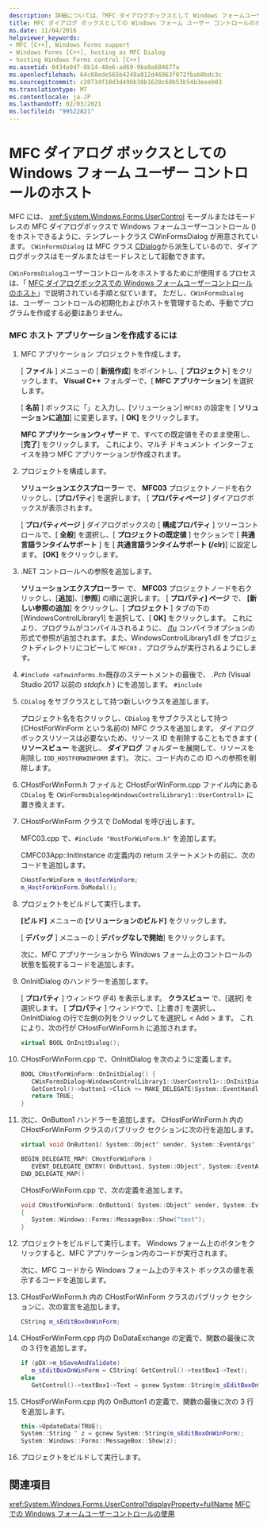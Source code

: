 ```yaml
---
description: 詳細については、「MFC ダイアログボックスとして Windows フォームユーザーコントロールをホストする」を参照してください。
title: MFC ダイアログ ボックスとしての Windows フォーム ユーザー コントロールのホスト
ms.date: 11/04/2016
helpviewer_keywords:
- MFC [C++], Windows Forms support
- Windows Forms [C++], hosting as MFC Dialog
- hosting Windows Forms control [C++]
ms.assetid: 0434a9d7-8b14-48e6-ad69-9ba9a684677a
ms.openlocfilehash: 64c68ede565b4248a812d46963f072fbab8bdc3c
ms.sourcegitcommit: c20734f18d3d49bb38b1628c68b53b54b3eeeb03
ms.translationtype: MT
ms.contentlocale: ja-JP
ms.lasthandoff: 02/03/2021
ms.locfileid: "99522821"
---
```

# <a name="hosting-a-windows-form-user-control-as-an-mfc-dialog-box"></a>MFC ダイアログ ボックスとしての Windows フォーム ユーザー コントロールのホスト

MFC には、 [](../mfc/reference/cwinformsdialog-class.md) <xref:System.Windows.Forms.UserControl> モーダルまたはモードレスの MFC ダイアログボックスで Windows フォームユーザーコントロール () をホストできるように、テンプレートクラス CWinFormsDialog が用意されています。 `CWinFormsDialog` は MFC クラス [CDialog](../mfc/reference/cdialog-class.md)から派生しているので、ダイアログボックスはモーダルまたはモードレスとして起動できます。

`CWinFormsDialog`ユーザーコントロールをホストするためにが使用するプロセスは、「 [MFC ダイアログボックスでの Windows フォームユーザーコントロールのホスト](../dotnet/hosting-a-windows-form-user-control-in-an-mfc-dialog-box.md)」で説明されている手順と似ています。 ただし、`CWinFormsDialog` は、ユーザー コントロールの初期化およびホストを管理するため、手動でプログラムを作成する必要はありません。

### <a name="to-create-the-mfc-host-application"></a>MFC ホスト アプリケーションを作成するには

1. MFC アプリケーション プロジェクトを作成します。

   [ **ファイル** ] メニューの [ **新規作成**] をポイントし、[ **プロジェクト**] をクリックします。 **Visual C++** フォルダーで、[ **MFC アプリケーション**] を選択します。

   [ **名前** ] ボックスに「」と入力し、[ソリューション] `MFC03` の設定を [ **ソリューションに追加**] に変更します。[ **OK]** をクリックします。

   **MFC アプリケーションウィザード** で、すべての既定値をそのまま使用し、[**完了**] をクリックします。 これにより、マルチ ドキュメント インターフェイスを持つ MFC アプリケーションが作成されます。

1. プロジェクトを構成します。

   **ソリューションエクスプローラー** で、 **MFC03** プロジェクトノードを右クリックし、[**プロパティ**] を選択します。 [ **プロパティページ** ] ダイアログボックスが表示されます。

   [ **プロパティページ** ] ダイアログボックスの [ **構成プロパティ** ] ツリーコントロールで、[ **全般**] を選択し、[ **プロジェクトの既定値** ] セクションで [ **共通言語ランタイムサポート** ] を [ **共通言語ランタイムサポート (/clr)**] に設定します。 **[OK]** をクリックします。

1. .NET コントロールへの参照を追加します。

   **ソリューションエクスプローラー** で、 **MFC03** プロジェクトノードを右クリックし、[**追加**]、[**参照**] の順に選択します。 [ **プロパティ] ページ** で、 **[新しい参照の追加**] をクリックし、[ **プロジェクト** ] タブの下の [WindowsControlLibrary1] を選択して、[ **OK]** をクリックします。 これにより、プログラムがコンパイルされるように、 [/fu](../build/reference/fu-name-forced-hash-using-file.md) コンパイラオプションの形式で参照が追加されます。また、WindowsControlLibrary1.dll をプロジェクトディレクトリにコピーして `MFC03` 、プログラムが実行されるようにします。

1. `#include <afxwinforms.h>`既存のステートメントの最後で、 *.Pch* (Visual Studio 2017 以前の *stdafx.h* ) にを追加します。 `#include`

1. `CDialog` をサブクラスとして持つ新しいクラスを追加します。

   プロジェクト名を右クリックし、`CDialog` をサブクラスとして持つ (CHostForWinForm という名前の) MFC クラスを追加します。 ダイアログボックスリソースは必要ないため、リソース ID を削除することもできます ( **リソースビュー** を選択し、 **ダイアログ** フォルダーを展開して、リソースを削除し `IDD_HOSTFORWINFORM` ます)。  次に、コード内のこの ID への参照を削除します。

1. CHostForWinForm.h ファイルと CHostForWinForm.cpp ファイル内にある `CDialog` を `CWinFormsDialog<WindowsControlLibrary1::UserControl1>` に置き換えます。

1. CHostForWinForm クラスで DoModal を呼び出します。

   MFC03.cpp で、`#include "HostForWinForm.h"` を追加します。

   CMFC03App::InitInstance の定義内の return ステートメントの前に、次のコードを追加します。

    ```cpp
    CHostForWinForm m_HostForWinForm;
    m_HostForWinForm.DoModal();
    ```

1. プロジェクトをビルドして実行します。

   **[ビルド]** メニューの **[ソリューションのビルド]** をクリックします。

   [ **デバッグ** ] メニューの [ **デバッグなしで開始**] をクリックします。

   次に、MFC アプリケーションから Windows フォーム上のコントロールの状態を監視するコードを追加します。

1. OnInitDialog のハンドラーを追加します。

   [ **プロパティ** ] ウィンドウ (F4) を表示します。 **クラスビュー** で、[選択] を選択します。 [ **プロパティ** ] ウィンドウで、[上書き] を選択し、OnInitDialog の行で左側の列をクリックしてを選択し \< Add > ます。 これにより、次の行が CHostForWinForm.h に追加されます。

    ```cpp
    virtual BOOL OnInitDialog();
    ```

1. CHostForWinForm.cpp で、OnInitDialog を次のように定義します。

    ```cpp
    BOOL CHostForWinForm::OnInitDialog() {
       CWinFormsDialog<WindowsControlLibrary1::UserControl1>::OnInitDialog();
       GetControl()->button1->Click += MAKE_DELEGATE(System::EventHandler, OnButton1);
       return TRUE;
    }
    ```

1. 次に、OnButton1 ハンドラーを追加します。 CHostForWinForm.h 内の CHostForWinForm クラスのパブリック セクションに次の行を追加します。

    ```cpp
    virtual void OnButton1( System::Object^ sender, System::EventArgs^ e );

    BEGIN_DELEGATE_MAP( CHostForWinForm )
       EVENT_DELEGATE_ENTRY( OnButton1, System::Object^, System::EventArgs^ );
    END_DELEGATE_MAP()
    ```

   CHostForWinForm.cpp で、次の定義を追加します。

    ```cpp
    void CHostForWinForm::OnButton1( System::Object^ sender, System::EventArgs^ e )
    {
       System::Windows::Forms::MessageBox::Show("test");
    }
    ```

1. プロジェクトをビルドして実行します。 Windows フォーム上のボタンをクリックすると、MFC アプリケーション内のコードが実行されます。

    次に、MFC コードから Windows フォーム上のテキスト ボックスの値を表示するコードを追加します。

1. CHostForWinForm.h 内の CHostForWinForm クラスのパブリック セクションに、次の宣言を追加します。

    ```cpp
    CString m_sEditBoxOnWinForm;
    ```

1. CHostForWinForm.cpp 内の DoDataExchange の定義で、関数の最後に次の 3 行を追加します。

    ```cpp
    if (pDX->m_bSaveAndValidate)
       m_sEditBoxOnWinForm = CString( GetControl()->textBox1->Text);
    else
       GetControl()->textBox1->Text = gcnew System::String(m_sEditBoxOnWinForm);
    ```

1. CHostForWinForm.cpp 内の OnButton1 の定義で、関数の最後に次の 3 行を追加します。

    ```cpp
    this->UpdateData(TRUE);
    System::String ^ z = gcnew System::String(m_sEditBoxOnWinForm);
    System::Windows::Forms::MessageBox::Show(z);
    ```

1. プロジェクトをビルドして実行します。

## <a name="see-also"></a>関連項目

<xref:System.Windows.Forms.UserControl?displayProperty=fullName>
[MFC での Windows フォームユーザーコントロールの使用](../dotnet/using-a-windows-form-user-control-in-mfc.md)
